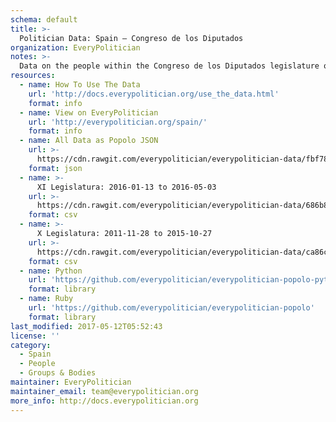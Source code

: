 ```yaml
---
schema: default
title: >-
  Politician Data: Spain — Congreso de los Diputados
organization: EveryPolitician
notes: >-
  Data on the people within the Congreso de los Diputados legislature of Spain.
resources:
  - name: How To Use The Data
    url: 'http://docs.everypolitician.org/use_the_data.html'
    format: info
  - name: View on EveryPolitician
    url: 'http://everypolitician.org/spain/'
    format: info
  - name: All Data as Popolo JSON
    url: >-
      https://cdn.rawgit.com/everypolitician/everypolitician-data/fbf7862edf8e1ab31547ed4e224a1d1a3ca31705/data/Spain/Congress/ep-popolo-v1.0.json
    format: json
  - name: >-
      XI Legislatura: 2016-01-13 to 2016-05-03
    url: >-
      https://cdn.rawgit.com/everypolitician/everypolitician-data/686b84448f9c418a53082da626bd25f17eb98579/data/Spain/Congress/term-11.csv
    format: csv
  - name: >-
      X Legislatura: 2011-11-28 to 2015-10-27
    url: >-
      https://cdn.rawgit.com/everypolitician/everypolitician-data/ca86ce8674eaf4407649f7be9d8c78bd93099192/data/Spain/Congress/term-10.csv
    format: csv
  - name: Python
    url: 'https://github.com/everypolitician/everypolitician-popolo-python'
    format: library
  - name: Ruby
    url: 'https://github.com/everypolitician/everypolitician-popolo'
    format: library
last_modified: 2017-05-12T05:52:43
license: ''
category:
  - Spain
  - People
  - Groups & Bodies
maintainer: EveryPolitician
maintainer_email: team@everypolitician.org
more_info: http://docs.everypolitician.org
---
```

